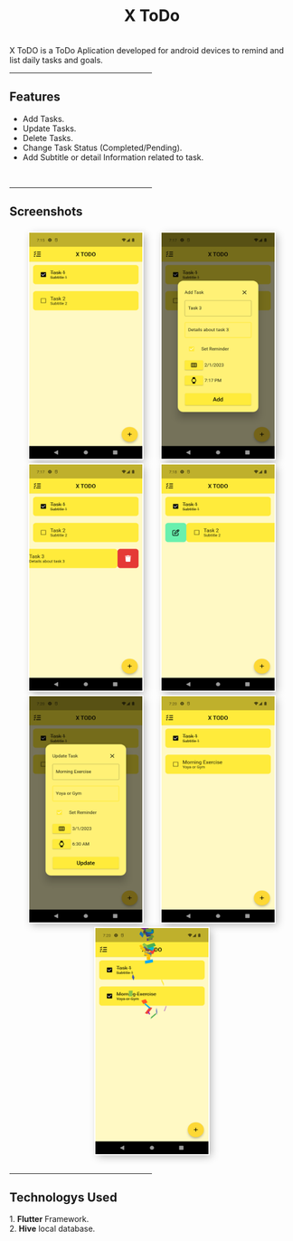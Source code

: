  <h1 style="text-align: center;">X ToDo</h1>
  <br>
  <span>
    X ToDO is a ToDo Aplication developed for android devices to remind and list daily tasks and goals.
  </span>
  <br>
  <span align="center">
    <hr width="50%" />
  </span>
  <h2>
    Features
  </h2>
  <ul>
    <li>
      Add Tasks.
    </li>
    <li>
      Update Tasks.
    </li>
    <li>
      Delete Tasks.
    </li>
    <li>
      Change Task Status (Completed/Pending).
    </li>
    <li>
      Add Subtitle or detail Information related to task.
    </li>
  </ul>
  <br>
  <span align="center">
    <hr width="50%" />
  </span>
  <h2>
    Screenshots
  </h2>
  <div style="text-align: center;">
    <span style=" padding: 3%;">
      <img style=" margin-top: 7px;
      box-shadow: inset 0 -3em 3em rgba(0, 0, 0, 0.1), 0 0 0 2px rgb(255, 255, 255),
        0.3em 0.3em 1em rgba(0, 0, 0, 0.3);" class="img"
        src="https://raw.githubusercontent.com/Sanket-Ugale/ToDo-App/main/assets/Screenshot_1.png" alt="Screenshot_1"
        height="400" width="200"></span>
    <span style=" padding: 3%;"><img style=" margin-top: 7px;
      box-shadow: inset 0 -3em 3em rgba(0, 0, 0, 0.1), 0 0 0 2px rgb(255, 255, 255),
        0.3em 0.3em 1em rgba(0, 0, 0, 0.3);" class="img"
        src="https://raw.githubusercontent.com/Sanket-Ugale/ToDo-App/main/assets/Screenshot_2.png" alt="Screenshot_2"
        height="400" width="200"></span>
    <span style=" padding: 3%;"><img style=" margin-top: 7px;
      box-shadow: inset 0 -3em 3em rgba(0, 0, 0, 0.1), 0 0 0 2px rgb(255, 255, 255),
        0.3em 0.3em 1em rgba(0, 0, 0, 0.3);" class="img"
        src="https://raw.githubusercontent.com/Sanket-Ugale/ToDo-App/main/assets/Screenshot_3.png" alt="Screenshot_3"
        height="400" width="200"></span>
    <span style=" padding: 3%;"><img style=" margin-top: 7px;
      box-shadow: inset 0 -3em 3em rgba(0, 0, 0, 0.1), 0 0 0 2px rgb(255, 255, 255),
        0.3em 0.3em 1em rgba(0, 0, 0, 0.3);" class="img"
        src="https://raw.githubusercontent.com/Sanket-Ugale/ToDo-App/main/assets/Screenshot_4.png" alt="Screenshot_4"
        height="400" width="200"></span>
    <span style=" padding: 3%;"><img style=" margin-top: 7px;
      box-shadow: inset 0 -3em 3em rgba(0, 0, 0, 0.1), 0 0 0 2px rgb(255, 255, 255),
        0.3em 0.3em 1em rgba(0, 0, 0, 0.3);" class="img"
        src="https://raw.githubusercontent.com/Sanket-Ugale/ToDo-App/main/assets/Screenshot_5.png" alt="Screenshot_5"
        height="400" width="200"></span>
    <span style=" padding: 3%;"><img style=" margin-top: 7px;
      box-shadow: inset 0 -3em 3em rgba(0, 0, 0, 0.1), 0 0 0 2px rgb(255, 255, 255),
        0.3em 0.3em 1em rgba(0, 0, 0, 0.3);" class="img"
        src="https://raw.githubusercontent.com/Sanket-Ugale/ToDo-App/main/assets/Screenshot_6.png" alt="Screenshot_6"
        height="400" width="200"></span>
    <span style=" padding: 3%;"><img style=" margin-top: 7px;
      box-shadow: inset 0 -3em 3em rgba(0, 0, 0, 0.1), 0 0 0 2px rgb(255, 255, 255),
        0.3em 0.3em 1em rgba(0, 0, 0, 0.3);" class="img"
        src="https://raw.githubusercontent.com/Sanket-Ugale/ToDo-App/main/assets/Screenshot_7.png" alt="Screenshot_7"
        height="400" width="200"></span>
  </div>
  <br>
  <span align="center">
    <hr width="50%" />
  </span>
  <h2>
    Technologys Used
  </h2>
  1. <strong>Flutter</strong> Framework. <br>
  2. <strong>Hive</strong> local database.
